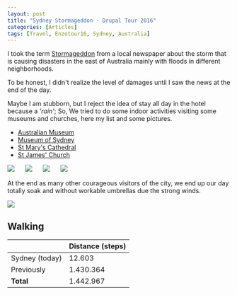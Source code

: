 ```yaml
---
layout: post
title: "Sydney Stormageddon - Drupal Tour 2016"
categories: [Articles]
tags: [Travel, Enzotour16, Sydney, Australia]
---
```

I took the term [Stormageddon](http://www.smh.com.au/environment/weather/stormageddon-weather-pummels-nsw-dims-vivid-festival-floods-23-river-systems-20160604-gpbnzg.html) from a local newspaper about the storm that is causing disasters in the east of Australia mainly with floods in different neighborhoods.

To be honest, I didn't realize the level of damages until I saw the news at the end of the day.

Maybe I am stubborn, but I reject the idea of stay all day in the hotel because a *'rain'*; So, We tried to do some indoor activities visiting some museums and churches, here my list and some pictures.

- [Australian Museum](https://en.wikipedia.org/wiki/Australian_Museum)
- [Museum of Sydney](https://en.wikipedia.org/wiki/Museum_of_Sydney)
- [St Mary's Cathedral](https://en.wikipedia.org/wiki/St_Mary%27s_Cathedral,_Sydney)
- [St James' Church](https://en.wikipedia.org/wiki/St_James%27_Church,_Sydney)

<img style="margin-right: 20px;" src="{{site.url }}/assets/img/aus-museum-big-alligator.jpg"/>

<img style="margin-right: 20px;" src="{{site.url }}/assets/img/sydney-st-mary.jpg"/>

<img style="margin-right: 20px;" src="{{site.url }}/assets/img/sydney-st-james.jpg"/>

<img style="margin-right: 20px;" src="{{site.url }}/assets/img/lego-opera-house.jpg"/>

At the end as many other courageous visitors of the city, we end up our day totally soak and without workable umbrellas due the strong winds.

<img style="margin-right: 20px;" src="{{site.url }}/assets/img/umbrellas-broken.jpg"/>

## Walking
|  | Distance (steps) |
|---|---|
| Sydney (today) | 12.603  |
| Previously  | 1.430.364 |
| **Total**  | 1.442.967 |